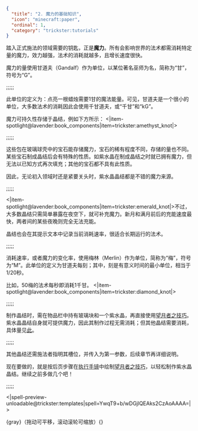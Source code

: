 ```json
{
  "title": "2. 魔力的基础知识",
  "icon": "minecraft:paper",
  "ordinal": 1,
  "category": "trickster:tutorials"
}
```

踏入正式施法的领域需要的钥匙，正是**魔力**。所有会影响世界的法术都需消耗特定量的魔力，效力越强，法术的消耗就越多，且增长速度很快。


魔力的量使用甘道夫（Gandalf）作为单位，以某位著名巫师为名，简称为“甘”，符号为“G”。

;;;;;

此单位的定义为：点亮一根蜡烛需要1甘的魔法能量。可见，甘道夫是一个很小的单位，大多数法术的消耗因此会使用千甘道夫，或“千甘”和“kG”。



魔力可持久性存储于晶结，例如下方所示：
<|item-spotlight@lavender:book_components|item=trickster:amethyst_knot|>

;;;;;

这些包在玻璃球壳中的宝石能存储魔力，宝石的稀有程度不同，存储的量也不同。某些宝石制成晶结后会有特殊的性质。如紫水晶在制成晶结之时就已拥有魔力，但无法以已知方式再次填充；其他的宝石都不具有此性质。


因此，无论初入领域时还是紧要关头时，紫水晶晶结都是不错的魔力来源。

;;;;;

<|item-spotlight@lavender:book_components|item=trickster:emerald_knot|>不过，大多数晶结只需简单暴露在夜空下，就可补充魔力。新月和满月前后的充能速度最快，两者间的某些夜晚则完全无法充能。


晶结也会在其提示文本中记录当前消耗速率，很适合长期运行的法术。

;;;;;

消耗速率，或者魔力的变化率，使用梅林（Merlin）作为单位，简称为“梅”，符号为“M”。此单位的定义为甘道夫每刻；其中，刻是有意义时间的最小单位，相当于1/20秒。


比如，50梅的法术每秒即消耗1千甘。
<|item-spotlight@lavender:book_components|item=trickster:diamond_knot|>

;;;;;

制作晶结时，需在物品栏中持有玻璃块和一个紫水晶，再直接使用[望月者之技巧](^trickster:ploys/mana#2)。紫水晶晶结自身就可提供魔力，因此其制作过程无需消耗；但其他晶结需要消耗，具体量见[此](^trickster:concepts/mana)。

;;;;;

其他晶结还需施法者指明其槽位，并传入为第一参数，后续章节再详细说明。


现在要做的，就是按后页步骤在[执行手镜](^trickster:items/mirror_of_evaluation)中绘制[望月者之技巧](^trickster:ploys/mana#2)，以轻松制作紫水晶晶结。继续之前多做几个吧！

;;;;;

<|spell-preview-unloadable@trickster:templates|spell=YwqT9+b/wDGjlQEAks2CzAoAAAA=|>

{gray}（拖动可平移，滚动滚轮可缩放）{}

